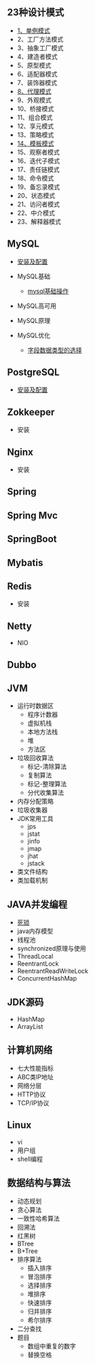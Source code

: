 ## 23种设计模式
- [1、单例模式](23种设计模式/1、单例模式.md)
- 2、工厂方法模式
- 3、抽象工厂模式
- 4、建造者模式
- 5、原型模式
- 6、适配器模式
- 7、装饰器模式
- [8、代理模式](23种设计模式/8、代理模式.md)
- 9、外观模式
- 10、桥接模式
- 11、组合模式
- 12、享元模式
- 13、策略模式
- [14、模板模式](23种设计模式/14、模板模式.md)
- 15、观察者模式
- 16、迭代子模式
- 17、责任链模式
- 18、命令模式
- 19、备忘录模式
- 20、状态模式
- 21、访问者模式
- 22、中介模式
- 23、解释器模式

## MySQL
- [安装及配置](MySQL/安装及配置.md)

- MySQL基础
	- [mysql基础操作](MySQL/MySQL基础/mysql基础操作.md)
- MySQL高可用
- MySQL原理
- MySQL优化
	- [字段数据类型的选择](MySQL/MySQL优化/字段数据类型的选择.md)

## PostgreSQL
- [安装及配置](PostgreSQL/安装及配置.md)

## Zokkeeper
- 安装

## Nginx
- 安装

## Spring

## Spring Mvc

## SpringBoot

## Mybatis

## Redis
- 安装

## Netty
- NIO

## Dubbo

## JVM
- 运行时数据区
    + 程序计数器
    + 虚拟机栈
    + 本地方法栈
    + 堆
    + 方法区
- 垃圾回收算法
    + 标记-清除算法
    + 复制算法
    + 标记-整理算法
    + 分代收集算法
- 内存分配策略
- 垃圾收集器
- JDK常用工具
    + jps
    + jstat
    + jinfo
    + jmap
    + jhat
    + jstack
- 类文件结构
- 类加载机制

## JAVA并发编程
- [死锁](JAVA并发编程/死锁.md)
- java内存模型
- 线程池
- synchronized原理与使用
- ThreadLocal
- ReentrantLock
- ReentrantReadWriteLock
- ConcurrentHashMap

## JDK源码
- HashMap
- ArrayList

## 计算机网络
- 七大性能指标
- ABC类IP地址
- 网络分层
- HTTP协议
- TCP/IP协议

## Linux
- vi
- 用户组
- shell编程

## 数据结构与算法
- 动态规划
- 贪心算法
- 一致性哈希算法
- 回溯法
- 红黑树
- BTree
- B+Tree
- 排序算法
    + 插入排序
    + 冒泡排序
    + 选择排序
    + 堆排序
    + 快速排序
    + 归并排序
    + 希尔排序
- 二分查找
- 题目
    + 数组中重复的数字
    + 替换空格
